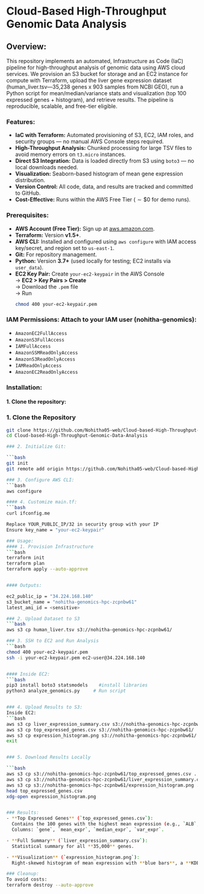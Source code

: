 # Cloud-Based High-Throughput Genomic Data Analysis

## Overview:

This repository implements an automated, Infrastructure as Code (IaC) pipeline for high-throughput analysis of genomic data using AWS cloud services. We provision an S3 bucket for storage and an EC2 instance for compute with Terraform, upload the liver gene expression dataset (human_liver.tsv—35,238 genes x 903 samples from NCBI GEO), run a Python script for mean/median/variance stats and visualization (top 100 expressed genes + histogram), and retrieve results. The pipeline is reproducible, scalable, and free-tier eligible.

### Features:
- **IaC with Terraform:** Automated provisioning of S3, EC2, IAM roles, and security groups — no manual AWS Console steps required.
- **High-Throughput Analysis:** Chunked processing for large TSV files to avoid memory errors on `t3.micro` instances.
- **Direct S3 Integration:** Data is loaded directly from S3 using `boto3` — no local downloads needed.
- **Visualization:** Seaborn-based histogram of mean gene expression distribution.
- **Version Control:** All code, data, and results are tracked and committed to GitHub.
- **Cost-Effective:** Runs within the AWS Free Tier ($\sim\$0$ for demo runs).

### Prerequisites:

- **AWS Account (Free Tier):** Sign up at [aws.amazon.com](https://aws.amazon.com).
- **Terraform:** Version **v1.5+**.
- **AWS CLI:** Installed and configured using `aws configure` with IAM access key/secret, and region set to `us-east-1`.
- **Git:** For repository management.
- **Python:** Version **3.7+** (used locally for testing; EC2 installs via `user_data`).
- **EC2 Key Pair:** Create `your-ec2-keypair` in the AWS Console  
  → **EC2 > Key Pairs > Create**  
  → Download the `.pem` file  
  → Run  
  ```bash
  chmod 400 your-ec2-keypair.pem

### IAM Permissions: Attach to your IAM user (nohitha-genomics):

- `AmazonEC2FullAccess`
- `AmazonS3FullAccess`
- `IAMFullAccess`
- `AmazonSSMReadOnlyAccess`
- `AmazonS3ReadOnlyAccess`
- `IAMReadOnlyAccess`
- `AmazonEC2ReadOnlyAccess`


### Installation:

#### 1. Clone the repository:

### 1. Clone the Repository
```bash
git clone https://github.com/Nohitha05-web/Cloud-based-High-Throughput-Genomic-Data-Analysis.git
cd Cloud-based-High-Throughput-Genomic-Data-Analysis 

### 2. Initialize Git:

```bash
git init
git remote add origin https://github.com/Nohitha05-web/Cloud-based-High-Throughput-Genomic-Data-Analysis.git

### 3. Configure AWS CLI:
```bash 
aws configure

#### 4. Customize main.tf:
```bash
curl ifconfig.me

Replace YOUR_PUBLIC_IP/32 in security group with your IP
Ensure key_name = "your-ec2-keypair"

### Usage:
#### 1. Provision Infrastructure
```bash
terraform init 
terraform plan  
terraform apply --auto-approve


#### Outputs:

ec2_public_ip = "34.224.168.140"
s3_bucket_name = "nohitha-genomics-hpc-zcpnbw61"
latest_ami_id = <sensitive>

### 2. Upload Dataset to S3
```bash
aws s3 cp human_liver.tsv s3://nohitha-genomics-hpc-zcpnbw61/

### 3. SSH to EC2 and Run Analysis
```bash
chmod 400 your-ec2-keypair.pem  
ssh -i your-ec2-keypair.pem ec2-user@34.224.168.140


#### Inside EC2:
```bash
pip3 install boto3 statsmodels    #install libraries
python3 analyze_genomics.py     # Run script 


### 4. Upload Results to S3:
Inside EC2:
```bash
aws s3 cp liver_expression_summary.csv s3://nohitha-genomics-hpc-zcpnbw61/
aws s3 cp top_expressed_genes.csv s3://nohitha-genomics-hpc-zcpnbw61/
aws s3 cp expression_histogram.png s3://nohitha-genomics-hpc-zcpnbw61/
exit


### 5. Download Results Locally

```bash
aws s3 cp s3://nohitha-genomics-hpc-zcpnbw61/top_expressed_genes.csv .
aws s3 cp s3://nohitha-genomics-hpc-zcpnbw61/liver_expression_summary.csv .
aws s3 cp s3://nohitha-genomics-hpc-zcpnbw61/expression_histogram.png .
head top_expressed_genes.csv 
xdg-open expression_histogram.png


### Results:
- **Top Expressed Genes** (`top_expressed_genes.csv`):  
  Contains the 100 genes with the highest mean expression (e.g., `ALB`, `GAPDH`).  
  Columns: `gene`, `mean_expr`, `median_expr`, `var_expr`.

- **Full Summary** (`liver_expression_summary.csv`):  
  Statistical summary for all **35,000** genes.

- **Visualization** (`expression_histogram.png`):  
  Right-skewed histogram of mean expression with **blue bars**, a **KDE curve**, and a **red line** marking the top gene.

### Cleanup:
To avoid costs:
terraform destroy --auto-approve
 
